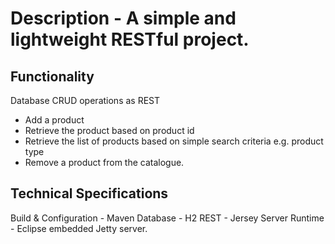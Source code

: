 # Description - A simple and lightweight RESTful project.

Functionality
---------------------
Database CRUD operations as REST
- Add a product
- Retrieve the product based on product id
- Retrieve the list of products based on simple search criteria e.g. product type
- Remove a product from the catalogue.

Technical Specifications
-------------
Build & Configuration - Maven 
Database - H2
REST - Jersey
Server Runtime - Eclipse embedded Jetty server.
